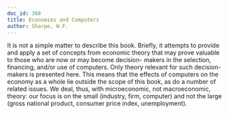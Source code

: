 ```yaml
---
doc_id: 368
title: Economies and Computers
author: Sharpe, W.F.
---
```


It is not a simple matter to describe this book.  Briefly, it
attempts to provide and apply a set of concepts from economic theory
that may prove valuable to those who are now or may become decision-
makers in the selection, financing, and/or use of computers.  Only
theory relevant for such decision-makers is presented here.  This means
that the effects of computers on the economy as a whole lie outside
the scope of this book, as do a number of related issues.  We deal,
thus, with microeconomic, not macroeconomic, theory: our focus is on the
small (industry, firm, computer) and not the large (gross national
product, consumer price index, unemployment).